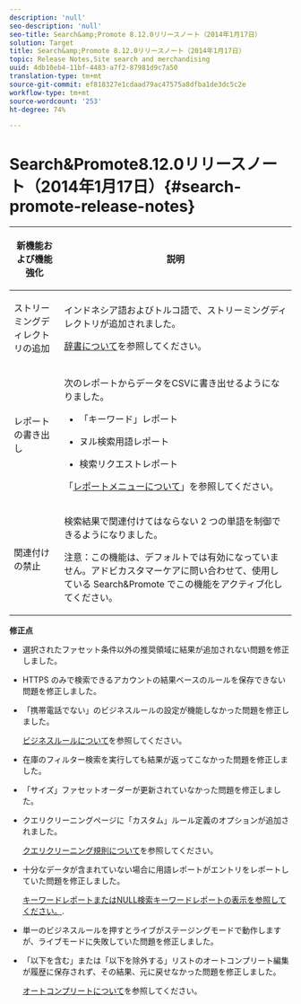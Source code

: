 ```yaml
---
description: 'null'
seo-description: 'null'
seo-title: Search&amp;Promote 8.12.0リリースノート（2014年1月17日）
solution: Target
title: Search&amp;Promote 8.12.0リリースノート（2014年1月17日）
topic: Release Notes,Site search and merchandising
uuid: 4db10eb4-11bf-4483-a7f2-87981d9c7a50
translation-type: tm+mt
source-git-commit: ef818327e1cdaad79ac47575a8dfba1de3dc5c2e
workflow-type: tm+mt
source-wordcount: '253'
ht-degree: 74%

---
```



# Search&amp;Promote8.12.0リリースノート（2014年1月17日）{#search-promote-release-notes}

<table> 
 <thead> 
  <tr> 
   <th colname="col1" class="entry"> <p>新機能および機能強化 </p> </th> 
   <th colname="col2" class="entry"> <p>説明 </p> </th> 
  </tr> 
 </thead>
 <tbody> 
  <tr> 
   <td colname="col1"> <p>ストリーミングディレクトリの追加 </p> </td> 
   <td colname="col2"> <p> </p> <p> インドネシア語およびトルコ語で、ストリーミングディレクトリが追加されました。 </p> <p><a href="../c-about-linguistics-menu/c-about-dictionaries.md#concept_B8028B71EC8144669614C64578EDB034" format="dita" scope="local">辞書について</a>を参照してください。 </p> </td> 
  </tr> 
  <tr> 
   <td colname="col1"> <p>レポートの書き出し </p> </td> 
   <td colname="col2"> <p> 
     <!--3683368-->次のレポートからデータをCSVに書き出せるようになりました。 
     <ul id="ul_93B619DBB3444F64BD6D7F9E969AB1E1"> 
      <li id="li_96DDE1A196834845A0FA319903C5934B"> <p>「キーワード」レポート </p> </li> 
      <li id="li_4F1A19DE98C84F8CAD963EEA2B38ED7A"> <p>ヌル検索用語レポート </p> </li> 
      <li id="li_A7716C62C4D44CD69D411C3FEE246D96"> <p>検索リクエストレポート </p> </li> 
     </ul> </p> <p>「<a href="../c-about-reports-menu/c-about-reports-menu.md#concept_5F901459C7AB461BAB30B305957EB00C" format="dita" scope="local">レポートメニューについて</a>」を参照してください。 </p> </td> 
  </tr> 
  <tr> 
   <td colname="col1"> <p>関連付けの禁止 </p> </td> 
   <td colname="col2"> <p>検索結果で関連付けてはならない 2 つの単語を制御できるようになりました。 </p> <p> <p>注意：この機能は、デフォルトでは有効になっていません。アドビカスタマーケアに問い合わせて、使用している Search&amp;Promote でこの機能をアクティブ化してください。 </p> </p> </td> 
  </tr> 
 </tbody> 
</table>

**修正点**

* 選択されたファセット条件以外の推奨領域に結果が追加されない問題を修正しました。
* HTTPS のみで検索できるアカウントの結果ベースのルールを保存できない問題を修正しました。
* 「携帯電話でない」のビジネスルールの設定が機能しなかった問題を修正しました。

   [ビジネスルールについて](../c-about-rules-menu/c-about-business-rules.md#concept_2A93D76216754D3D8412CDEA00BD26BD)を参照してください。

* 在庫のフィルター検索を実行しても結果が返ってこなかった問題を修正しました。
* 「サイズ」ファセットオーダーが更新されていなかった問題を修正しました。
* クエリクリーニングページに「カスタム」ルール定義のオプションが追加されました。

   [クエリクリーニング規則について](../c-about-rules-menu/c-about-query-cleaning-rules.md#concept_17F3CDDC3C8A4128AF092A82B777B86C)を参照してください。

* 十分なデータが含まれていない場合に用語レポートがエントリをレポートしていた問題を修正しました。

   [キーワードレポートまたはNULL検索キーワードレポートの表示を参照してください。](../c-about-reports-menu/c-about-reports-menu.md#task_53B7ED1582DD4B0E8376546A7AFC789A).

* 単一のビジネスルールを押すとライブがステージングモードで動作しますが、ライブモードに失敗していた問題を修正しました。
* 「以下を含む」または「以下を除外する」リストのオートコンプリート編集が履歴に保存されず、その結果、元に戻せなかった問題を修正しました。

   [オートコンプリートについて](../c-about-auto-complete.md#concept_093A9CD754864BA79B456FE4BEB64578)を参照してください。

